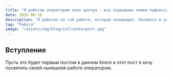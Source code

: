 ```yaml
---
title: "Я работаю оператором колл центра - все подводные камни прфоессии"
date: 2025-06-16
description: "Я работал на той работе, которую ненавидел. Уволился и ушел работать оператором"
tag: "Работа"
image: "/assets/img/blog/callcenterpost.jpg"
---
```


## Вступление

Пусть это будет первым постом в данном блоге и этот пост я хочу посвятить своей нынешней работе оператором.
